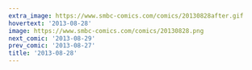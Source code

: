 ```yaml
---
extra_image: https://www.smbc-comics.com/comics/20130828after.gif
hovertext: '2013-08-28'
image: https://www.smbc-comics.com/comics/20130828.png
next_comic: '2013-08-29'
prev_comic: '2013-08-27'
title: '2013-08-28'
---
```


